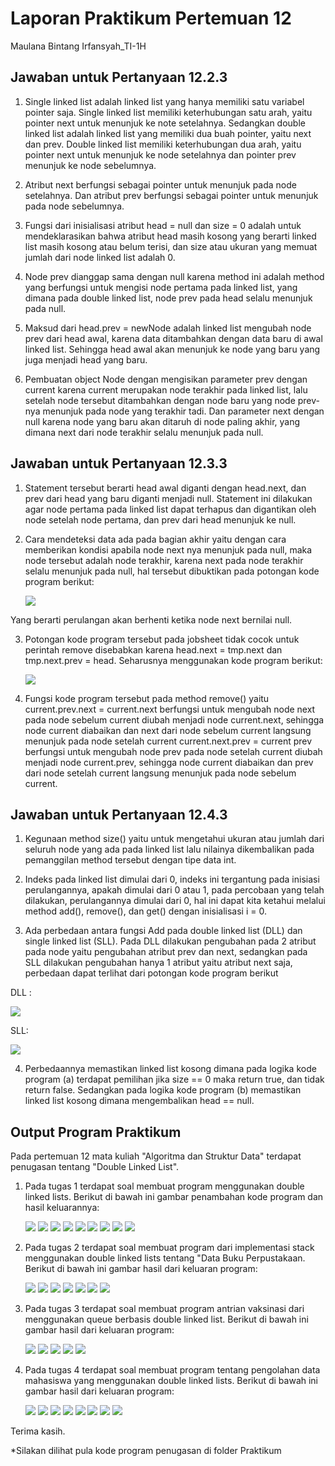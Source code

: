 # Laporan Praktikum Pertemuan 12
Maulana Bintang Irfansyah_TI-1H
## Jawaban untuk Pertanyaan 12.2.3

1. Single linked list adalah linked list yang hanya memiliki satu variabel pointer saja. Single linked list memiliki keterhubungan satu arah, yaitu pointer next untuk menunjuk ke note setelahnya. Sedangkan double linked list adalah linked list yang memiliki dua buah pointer, yaitu next dan prev. Double linked list memiliki keterhubungan dua arah, yaitu pointer next untuk menunjuk ke node setelahnya dan pointer prev menunjuk ke node sebelumnya.

2. Atribut next berfungsi sebagai pointer untuk menunjuk pada node setelahnya. Dan atribut prev berfungsi sebagai pointer untuk menunjuk pada node sebelumnya.

3. Fungsi dari inisialisasi atribut head = null dan size = 0 adalah untuk mendeklarasikan bahwa atribut head masih kosong yang berarti linked list masih kosong atau belum terisi, dan size atau ukuran yang memuat jumlah dari node linked list adalah 0.

4. Node prev dianggap sama dengan null karena method ini adalah method yang berfungsi untuk mengisi node pertama pada linked list, yang dimana pada double linked list, node prev pada head selalu menunjuk pada null.

5. Maksud dari head.prev = newNode adalah linked list mengubah node prev dari head awal, karena data ditambahkan dengan data baru di awal linked list. Sehingga head awal akan menunjuk ke node yang baru yang juga menjadi head yang baru.

6. Pembuatan object Node dengan mengisikan parameter prev dengan current karena current merupakan node terakhir pada linked list, lalu setelah node tersebut ditambahkan dengan node baru yang node prev-nya menunjuk pada node yang terakhir tadi. Dan parameter next dengan null karena node yang baru akan ditaruh di node paling akhir, yang dimana next dari node terakhir selalu menunjuk pada null.

## Jawaban untuk Pertanyaan 12.3.3

1. Statement tersebut berarti head awal diganti dengan head.next, dan prev dari head yang baru diganti menjadi null. Statement ini dilakukan agar node pertama pada linked list dapat terhapus dan digantikan oleh node setelah node pertama, dan prev dari head menunjuk ke null.

2. Cara mendeteksi data ada pada bagian akhir yaitu dengan cara memberikan kondisi apabila node next nya menunjuk pada null, maka node tersebut adalah node terakhir, karena next pada node terakhir selalu menunjuk pada null, hal tersebut dibuktikan pada potongan kode program berikut:

    <img src="1.JPG">

Yang berarti perulangan akan berhenti ketika node next bernilai null.

3. Potongan kode program tersebut pada jobsheet tidak cocok untuk perintah remove disebabkan karena head.next = tmp.next dan tmp.next.prev = head. Seharusnya menggunakan kode program berikut:
 
    <img src="2.JPG">

4. Fungsi kode program tersebut pada method remove() yaitu current.prev.next = current.next berfungsi untuk mengubah node next pada node sebelum current diubah menjadi node current.next, sehingga node current diabaikan dan next dari node sebelum current langsung menunjuk pada node setelah current current.next.prev = current prev berfungsi untuk mengubah node prev pada node setelah current diubah menjadi node current.prev, sehingga node current diabaikan dan prev dari node setelah current langsung menunjuk pada node sebelum current.

## Jawaban untuk Pertanyaan 12.4.3

1. Kegunaan method size() yaitu untuk mengetahui ukuran atau jumlah dari seluruh node yang ada pada linked list lalu nilainya dikembalikan pada pemanggilan method tersebut dengan tipe data int.

2. Indeks pada linked list dimulai dari 0, indeks ini tergantung pada inisiasi perulangannya, apakah dimulai dari 0 atau 1, pada percobaan yang telah dilakukan, perulangannya dimulai dari 0, hal ini dapat kita ketahui melalui method add(), remove(), dan get() dengan inisialisasi i = 0.

3. Ada perbedaan antara fungsi Add pada double linked list (DLL) dan single linked list (SLL). Pada DLL dilakukan pengubahan pada 2 atribut pada node yaitu pengubahan atribut prev dan next, sedangkan pada SLL dilakukan pengubahan hanya 1 atribut yaitu atribut next saja, perbedaan dapat terlihat dari potongan kode program berikut

DLL :

<img src="3.JPG">

 SLL: 

<img src="4.JPG">

4. Perbedaannya memastikan linked list kosong dimana pada logika kode program (a) terdapat pemilihan jika size == 0 maka return true, dan tidak return false. Sedangkan pada logika kode program (b) memastikan linked list kosong dimana mengembalikan head == null.

## Output Program Praktikum
Pada pertemuan 12 mata kuliah "Algoritma dan Struktur Data" terdapat penugasan tentang "Double Linked List".

1. Pada tugas 1 terdapat soal membuat program menggunakan double linked lists. Berikut di bawah ini gambar penambahan kode program dan hasil keluarannya:

    <img src="1.1.JPG">

    <img src="1.2.JPG">

    <img src="1.3.JPG">

    <img src="1.4.JPG">

    <img src="1.5.JPG">

    <img src="1.6.JPG">

    <img src="1.7.JPG">

    <img src="1.8.JPG">

    <img src="1.9.JPG">

2. Pada tugas 2 terdapat soal membuat program dari implementasi stack menggunakan double linked lists tentang "Data Buku Perpustakaan. Berikut di bawah ini gambar hasil dari keluaran program:

    <img src="2.1.JPG">

    <img src="2.2.JPG">

    <img src="2.3.JPG">

    <img src="2.4.JPG">

    <img src="2.5.JPG">

    <img src="2.6.JPG">

    <img src="2.7.JPG">

3. Pada tugas 3 terdapat soal membuat program antrian vaksinasi dari menggunakan queue berbasis double linked list. Berikut di bawah ini gambar hasil dari keluaran program:

    <img src="3.1.JPG">

    <img src="3.2.JPG">

    <img src="3.3.JPG">

    <img src="3.4.JPG">

    <img src="3.5.JPG">


4. Pada tugas 4 terdapat soal membuat program tentang pengolahan data mahasiswa yang menggunakan double linked lists. Berikut di bawah ini gambar hasil dari keluaran program:

    <img src="4.1.JPG">

    <img src="4.2.JPG">

    <img src="4.3.JPG">

    <img src="4.4.JPG">

    <img src="4.5.JPG">

    <img src="4.6.JPG">

    <img src="4.7.JPG">

    <img src="4.8.JPG">


Terima kasih.
    
 *Silakan dilihat pula kode program penugasan di folder Praktikum
